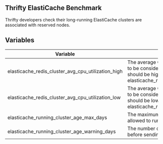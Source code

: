 ## Thrifty ElastiCache Benchmark

Thrifty developers check their long-running ElastiCache clusters are associated with reserved nodes.

## Variables

| Variable | Description | Default |
| - | - | - |
| elasticache_redis_cluster_avg_cpu_utilization_high | The average CPU utilization required for clusters to be considered frequently used. This value should be higher than elasticache_redis_cluster_avg_cpu_utilization_low. | 35 |
| elasticache_redis_cluster_avg_cpu_utilization_low | The average CPU utilization required for clusters to be considered infrequently used. This value should be lower than elasticache_redis_cluster_avg_cpu_utilization_high. | 20 |
| elasticache_running_cluster_age_max_days | The maximum number of days clusters are allowed to run. | 90 days |
| elasticache_running_cluster_age_warning_days | The number of days clusters can be running before sending a warning. | 30 days |
